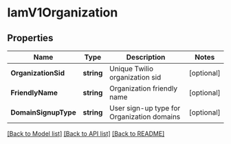 # IamV1Organization

## Properties

Name | Type | Description | Notes
------------ | ------------- | ------------- | -------------
**OrganizationSid** | **string** | Unique Twilio organization sid |[optional] 
**FriendlyName** | **string** | Organization friendly name |[optional] 
**DomainSignupType** | **string** | User sign-up type for Organization domains |[optional] 

[[Back to Model list]](../README.md#documentation-for-models) [[Back to API list]](../README.md#documentation-for-api-endpoints) [[Back to README]](../README.md)


